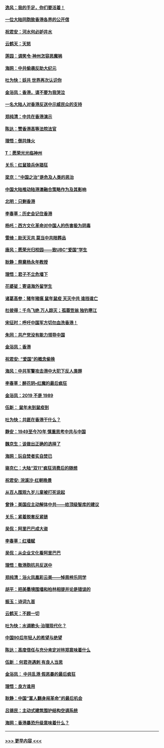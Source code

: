 #### [逸风：我的手足，你们要活着！](../pages/nsc993/n11676352.md?t=11241511) 
#### [一位大陆同胞致香港各界的公开信](../pages/nsc993/n11675761.md?t=11241511) 
#### [祝君安：河水何必妒井水](../pages/nsc993/n11675746.md?t=11241511) 
#### [云鹤天：天怒](../pages/nsc993/n11675718.md?t=11241511) 
#### [莲园：调笑令‧神州怎容恶魔祸](../pages/nsc993/n11675648.md?t=11241511) 
#### [海网：中共偷袭反助大纪元](../pages/nsc993/n11673515.md?t=11241511) 
#### [吐为快：妖共 世界再次认识你](../pages/nsc993/n11673506.md?t=11241511) 
#### [金浴凤：香港，请不要为我哭泣](../pages/nsc993/n11673248.md?t=11241511) 
#### [一名大陆人对香港反送中示威民众的支持](../pages/nsc993/n11672615.md?t=11241511) 
#### [郑纯清：中共在香港演示](../pages/nsc993/n11670539.md?t=11241511) 
#### [陈达：赞香港高等法院法官](../pages/nsc993/n11669542.md?t=11241511) 
#### [理悟：倒共烽火](../pages/nsc993/n11668844.md?t=11241511) 
#### [T：愿荣光光临神州](../pages/nsc993/n11668421.md?t=11241511) 
#### [关乐：红鼠狼兵休猖狂](../pages/nsc993/n11668378.md?t=11241511) 
#### [梁京：“中国之治”是危及人类的恶治](../pages/nsc993/n11668328.md?t=11241511) 
#### [中国大陆推动陆港澳融合策略作为及其影响](../pages/nsc993/n11668157.md?t=11241511) 
#### [北明：只剩香港](../pages/nsc993/n11668002.md?t=11241511) 
#### [李春草：历史会记住香港](../pages/nsc993/n11667927.md?t=11241511) 
#### [杨吒：西方文化革命对中国人的伤害极为阴毒](../pages/nsc993/n11664521.md?t=11241511) 
#### [雪绮：助天灭共 莫当中共陪葬品](../pages/nsc993/n11662650.md?t=11241511) 
#### [唐风：愿荣光归校园——致UBC“爱国”学生](../pages/nsc993/n11662194.md?t=11241511) 
#### [耿静：祭奠杨永年教授](../pages/nsc993/n11662514.md?t=11241511) 
#### [理悟：君子不立危墙下](../pages/nsc993/n11662172.md?t=11241511) 
#### [花婆娑：寄语海外留学生](../pages/nsc993/n11662121.md?t=11241511) 
#### [诸葛高参：猪年猪瘟 鼠年鼠疫 天灭中共 谁挡谁亡](../pages/nsc993/n11661980.md?t=11241511) 
#### [杜彼得：千鸟飞绝 万人踪灭；孤蓑笠翁 独钓寒江](../pages/nsc993/n11661170.md?t=11241511) 
#### [宋征时：呼吁中国军方切勿血洗香港！](../pages/nsc993/n11415318.md?t=11241511) 
#### [朱同：共产党没有能力领导中国](../pages/nsc993/n11660421.md?t=11241511) 
#### [金浴凤：香港](../pages/nsc993/n11660419.md?t=11241511) 
#### [祝君安: “爱国”的概念偷换](../pages/nsc993/n11659706.md?t=11241511) 
#### [海风：中共军警攻击港中大犯下反人类罪](../pages/nsc993/n11659632.md?t=11241511) 
#### [李春草：醉花阴•红魔的最后疯狂](../pages/nsc993/n11659287.md?t=11241511) 
#### [金浴凤：2019 不是 1989](../pages/nsc993/n11657663.md?t=11241511) 
#### [伍新： 鼠年未到鼠疫到](../pages/nsc993/n11655098.md?t=11241511) 
#### [吐为快：共匪在香港干什么？](../pages/nsc993/n11654891.md?t=11241511) 
#### [静安：1949至今70年 慎重思考中共与中国](../pages/nsc993/n11651244.md?t=11241511) 
#### [魏京生：该做出正确的选择了](../pages/nsc993/n11653084.md?t=11241511) 
#### [海网：玩自焚者实自焚已](../pages/nsc993/n11652423.md?t=11241511) 
#### [骆克仁：大陆“双11”疯狂消费后的随想](../pages/nsc993/n11652305.md?t=11241511) 
#### [祝君安: 浣溪沙·红朝晚景](../pages/nsc993/n11652258.md?t=11241511) 
#### [从百人围观九岁儿童被打死说起](../pages/nsc993/n11651030.md?t=11241511) 
#### [曾铮：美国应主动解体中共——给顶级智库的建议](../pages/nsc993/n11649888.md?t=11241511) 
#### [关乐：紧着脱套反紧链](../pages/nsc993/n11649069.md?t=11241511) 
#### [吴侃：阿里巴巴成大盗](../pages/nsc993/n11645523.md?t=11241511) 
#### [李春草：红墙赋](../pages/nsc993/n11646389.md?t=11241511) 
#### [吴侃：从企业文化看阿里巴巴](../pages/nsc993/n11645476.md?t=11241511) 
#### [理悟：敬港胞抗共反送中](../pages/nsc993/n11645466.md?t=11241511) 
#### [郑纯清：浴火凤凰彩云美——悼周梓乐同学](../pages/nsc993/n11645155.md?t=11241511) 
#### [胡平：把美墨境围墙和柏林相提并论是错误的](../pages/nsc993/n11645134.md?t=11241511) 
#### [振玉：诗词九首](../pages/nsc993/n11644081.md?t=11241511) 
#### [云鹤天：不顾一切](../pages/nsc993/n11643508.md?t=11241511) 
#### [吐为快：水调歌头·治理现代化？](../pages/nsc993/n11643485.md?t=11241511) 
#### [中国90后年轻人的希望与绝望](../pages/nsc993/n11642317.md?t=11241511) 
#### [陈达：高度信任与充分肯定对林郑意味着什么](../pages/nsc993/n11641441.md?t=11241511) 
#### [伍新 ：何君尧遇刺 有良人当思](../pages/nsc993/n11641503.md?t=11241511) 
#### [金浴凤： 中共乱港  假恶暴的最后疯狂](../pages/nsc993/n11641495.md?t=11241511) 
#### [理悟：良方谁用](../pages/nsc993/n11641463.md?t=11241511) 
#### [耿静：中国“富人翻身闹革命”的最后机会](../pages/nsc993/n11640655.md?t=11241511) 
#### [吕锡民：主动式建筑围护结构空调系统](../pages/nsc993/n11640168.md?t=11241511) 
#### [海网：香港暴恐升级意味着什么？](../pages/nsc993/n11635904.md?t=11241511) 

----
#### [ >>> 更早内容 <<< ](../indexes/nsc993-earlier.md)
